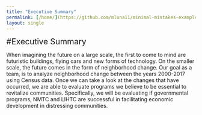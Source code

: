 ```yaml
---
title: "Executive Summary"
permalink: [/home/](https://github.com/mluna11/minimal-mistakes-example/blob/34a278aa7d0d85699996529a10808538b586fccd/_pages/home/)
layout: single
---
```


<span style="font-size:16pt;">#Executive Summary</span>

When imagining the future on a large scale, the first to come to mind are futuristic buildings, flying cars and new forms of technology. On the smaller scale, the future comes in the form of neighborhood change. Our goal as a team, is to analyze neighborhood change between the years 2000-2017 using Census data. Once we can take a look at the changes that have occurred, we are able to evaluate programs we believe to be essential to revitalize communities. Specifically, we will be evaluating if governmental programs, NMTC and LIHTC are successful in facilitating economic development in distressing communities.
